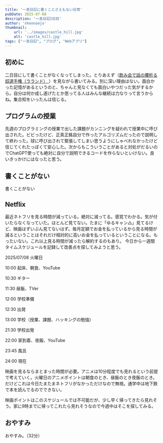 ```yaml
---
title: '一息日記に書くことさえもない日常'
pubDate: 2025-07-08
description: '一息日記2日目'
author: 'nhennoejo'
thumbnail:
    url: '../images/castle_hill.jpg'
    alt: 'castle_hill.jpg'
tags: ["一息日記", "ブログ", "Webアプリ"]
---
```


## 初めに

二日目にして書くことがなくなってしまった。とりあえず（[飲み会で話の腰折る奴選手権（ラランド）
](https://youtu.be/HEYWRcz9-vs?si=82v0qmPmFJodlTIv)）を見ながら書いてみる。別に深い理由はない。面白かった記憶があるというのと、ちゃんと見なくても面白いやつだった気がするから。自分は何か成し遂げたとか思ってる人はみんな継続は力なりって言うからね。集合知をいったんは信じる。

## プログラムの授業

先週のプログラミングの授業で出した課題がカンニングを疑われて授業中に呼び出された。ビビったけど、正真正銘自分で作ったアルゴリズムだったので説明して終わった。球に呼び出されて緊張してしまい思うようにしゃべれなかったけど信じてくれたっぽくて安心した。次からもこういうことがあると対処がだるいのでChatGPT使っても絶対に自分で説明できるコードを作らないといけない。良いきっかけにはなったと思う。

## 書くことがない

書くことがない

## Netflix

最近ネトフリを見る時間が減っている。絶対に減ってる。感覚でわかる。気が付いたらなくなっていた。ほとんど見てない。たまに「ゆるキャン△」見てるけど、映画はずいぶん見てないはず。毎月定額でお金を払っているから見る時間が減るということはそれだけ相対的に高いお金を払っているということになる。もったいない。これ以上見る時間が減ったら解約するのもあり。
今日から一週間タイムスケジュールを記録して改善点を探してみようと思う。

2025/07/08 火曜日

10:00 起床、朝食、YouTube

10:30 ギター

11:30 昼飯、TVer

12:00 学校準備

12:30 出発

13:00 学校（授業、課題、ハッキングの勉強）

21:30 学校出発

22:00 家到着、夜飯、YouTube

23:45 風呂

24:00 現在

映画を見るならまとまった時間が必要。アニメは10分程度でも見れるという前提で考えていく。火曜日のアニメポイントは朝食のとき、昼飯のとき夜飯のとき。だけどこれは今日たまたまネトフリがなかっただけなので無視。通学中は地下鉄で本を読んでるのでできない。

映画ポイントはこのスケジュールでは不可能だが、少し早く帰ってきたら見れそう。家に9時までに帰ってこれたら見れそうなので今週中はそこを探してみる。

## おやすみ
おやすみ。（32分）